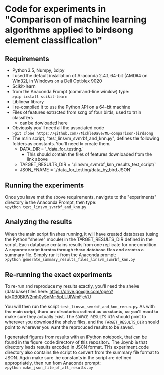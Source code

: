 # Code for experiments in "Comparison of machine learning algorithms applied to birdsong element classification"

## Requirements
* Python 3.5, Numpy, Scipy
 * I used the default installation of Anaconda 2.4.1, 64-bit (AMD64 on Win32), in Windows on a Dell Optiplex 9020
* Scikit-learn
 * from the Anaconda Prompt (command-line window) type:  
 `>pip install scikit-learn`
* Liblinear library
 * I re-compiled it to use the Python API on a 64-bit machine
* Files of features extracted from song of four birds, used to train classifiers
    * [can be dowloaded here](https://drive.google.com/folderview?id=0B0BKW2mh0ySnY3NDcjZCM1dLS1k&usp=drive_web)
* Obviously you'll need all the associated code  
 `>git clone https://github.com//NickleDave/ML-comparison-birdsong`
* The main script,  "test_linsvm_svmrbf_and_knn.py", defines the following folders as constants. You'll need to create them.
  * DATA_DIR = './data_for_testing/'
    * This should contain the files of features downloaded from the link above
  * TARGET_RESULTS_DIR = './linsvm_svmrbf_knn_results_test_script/'
  * JSON_FNAME = './data_for_testing/data_by_bird.JSON'

## Running the experiments
Once you have met the above requirements, navigate to the "experiments" directory in the Anaconda Prompt, then type:  
 `>python test_linsvm_svmrbf_and_knn.py`

## Analyzing the results
When the main script finishes running, it will have created databases (using the Python "shelve" module) in the TARGET_RESULTS_DIR defined in the script. Each database contains results from one replicate for one condition. A separate script iterates through these database files and creates a summary file. Simply run it from the Anaconda prompt:  
`>python generate_summary_results_files_linsvm_svmrbf_knn.py`

## Re-running the exact experiments
To re-run and reproduce my results exactly, you'll need the shelve (database) files here:
https://drive.google.com/open?id=0B0BKW2mh0ySnMm5pLUJlWmFjeVU

You will then run the script `test_linsvm_svmrbf_and_knn_rerun.py`. As with the main script, there are directories defined as constants, so you'll need to make sure they actually exist. The `SOURCE_RESULTS_DIR` should point to wherever you download the shelve files, and the `TARGET_RESULTS_DIR` should point to wherever you want the reproduced results to be saved. 

I generated figures from results with an iPython notebook, that can be found in the [figure_code directory](https://github.com/NickleDave/ML-comparison-birdsong/tree/master/figure_code) of this repository. The .ipynb in that directory loads results encoded in JSON format. This experiment_code directory also contains the script to convert from the summary file format to JSON. Again make sure the constants in the script are defined appropriately, then run from Anaconda prompt:  
`>python make_json_file_of_all_results.py`
